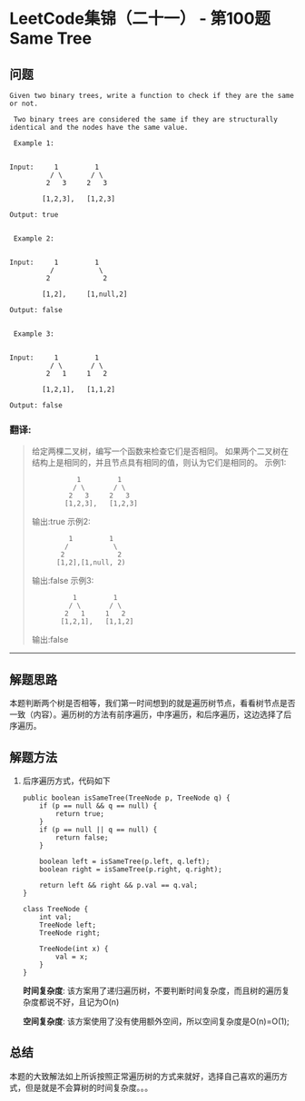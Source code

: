 # LeetCode集锦（二十一） - 第100题 Same Tree

## 问题

```
Given two binary trees, write a function to check if they are the same or not. 

 Two binary trees are considered the same if they are structurally identical and the nodes have the same value. 

 Example 1: 


Input:     1         1
          / \       / \
         2   3     2   3

        [1,2,3],   [1,2,3]

Output: true


 Example 2: 


Input:     1         1
          /           \
         2             2

        [1,2],     [1,null,2]

Output: false


 Example 3: 


Input:     1         1
          / \       / \
         2   1     1   2

        [1,2,1],   [1,1,2]

Output: false

```
### 翻译:
> 给定两棵二叉树，编写一个函数来检查它们是否相同。
> 如果两个二叉树在结构上是相同的，并且节点具有相同的值，则认为它们是相同的。
> 示例1:
> ```
>            1         1
>           / \       / \
>          2   3     2   3
>         [1,2,3],   [1,2,3]
>
>```
> 输出:true
>示例2:
> ```
>          1         1
>         /           \
>        2             2
>       [1,2],[1,null, 2)
>```
>输出:false
>示例3:
> ```
>           1         1
>          / \       / \
>         2   1     1   2
>        [1,2,1],   [1,1,2]
>```
>输出:false

---
## 解题思路
本题判断两个树是否相等，我们第一时间想到的就是遍历树节点，看看树节点是否一致（内容）。遍历树的方法有前序遍历，中序遍历，和后序遍历，这边选择了后序遍历。

## 解题方法
1. 后序遍历方式，代码如下
    ```
    public boolean isSameTree(TreeNode p, TreeNode q) {
        if (p == null && q == null) {
            return true;
        }
        if (p == null || q == null) {
            return false;
        }

        boolean left = isSameTree(p.left, q.left);
        boolean right = isSameTree(p.right, q.right);

        return left && right && p.val == q.val;
    }

    class TreeNode {
        int val;
        TreeNode left;
        TreeNode right;

        TreeNode(int x) {
            val = x;
        }
    }

    ```
    __时间复杂度__:
    该方案用了递归遍历树，不要判断时间复杂度，而且树的遍历复杂度都说不好，且记为O(n)

    __空间复杂度__:
    该方案使用了没有使用额外空间，所以空间复杂度是O(n)=O(1);


## 总结
本题的大致解法如上所诉按照正常遍历树的方式来就好，选择自己喜欢的遍历方式，但是就是不会算树的时间复杂度。。。